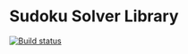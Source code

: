 # Sudoku Solver Library

[![Build status](https://ci.appveyor.com/api/projects/status/m65jp2kckfuk5d20?svg=true)](https://ci.appveyor.com/project/zhiliangxu/sudokusolver)
